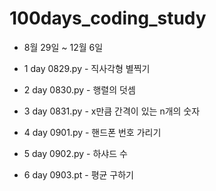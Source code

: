 # 100days_coding_study
- 8월 29일 ~ 12월 6일

- 1 day 0829.py - 직사각형 별찍기
- 2 day 0830.py - 행렬의 덧셈
- 3 day 0831.py - x만큼 간격이 있는 n개의 숫자
- 4 day 0901.py - 핸드폰 번호 가리기
- 5 day 0902.py - 하샤드 수
- 6 day 0903.pt - 평균 구하기